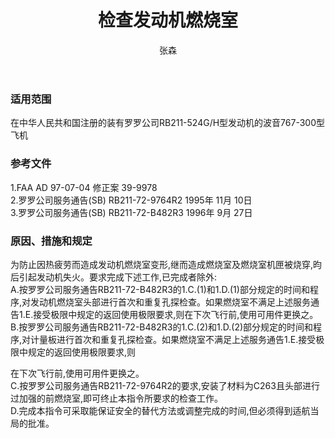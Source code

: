 ﻿---
amendno: 39-1921  
cadno: CAD1997-B767-03  
title: 检查发动机燃烧室  
publishdate: 1997-05-19  
effdate: 1997-06-06  
acmodels: ["B767"]  
tags: []  
engs: ["RB211"]  
pns: []  
mfrs: ["RR","BOEING"]  
admins: 华北管理局  
author: 张森  
---
  
### 适用范围  
在中华人民共和国注册的装有罗罗公司RB211-524G/H型发动机的波音767-300型飞机  
  
<!--more-->  
### 参考文件  
  1.FAA AD 97-07-04 修正案 39-9978  
  2.罗罗公司服务通告(SB) RB211-72-9764R2 1995年 11月 10日  
  3.罗罗公司服务通告(SB) RB211-72-B482R3 1996年 9月 27日  
  
### 原因、措施和规定  

  为防止因热疲劳而造成发动机燃烧室变形,继而造成燃烧室及燃烧室机匣被烧穿,昀后引起发动机失火。要求完成下述工作,已完成者除外:  
  A.按罗罗公司服务通告RB211-72-B482R3的1.C.(1)和1.D.(1)部分规定的时间和程序,对发动机燃烧室头部进行首次和重复孔探检查。如果燃烧室不满足上述服务通告1.E.接受极限中规定的返回使用极限要求,则在下次飞行前,使用可用件更换之。  
  B.按罗罗公司服务通告RB211-72-B482R3的1.C.(2)和1.D.(2)部分规定的时间和程序,对计量板进行首次和重复孔探检查。如果燃烧室不满足上述服务通告1.E.接受极限中规定的返回使用极限要求,则  
  
在下次飞行前,使用可用件更换之。  
  C.按罗罗公司服务通告RB211-72-9764R2的要求,安装了材料为C263且头部进行过加强的前燃烧室,即可终止本指令所要求的检查工作。  
  D.完成本指令可采取能保证安全的替代方法或调整完成的时间,但必须得到适航当局的批准。  
  
